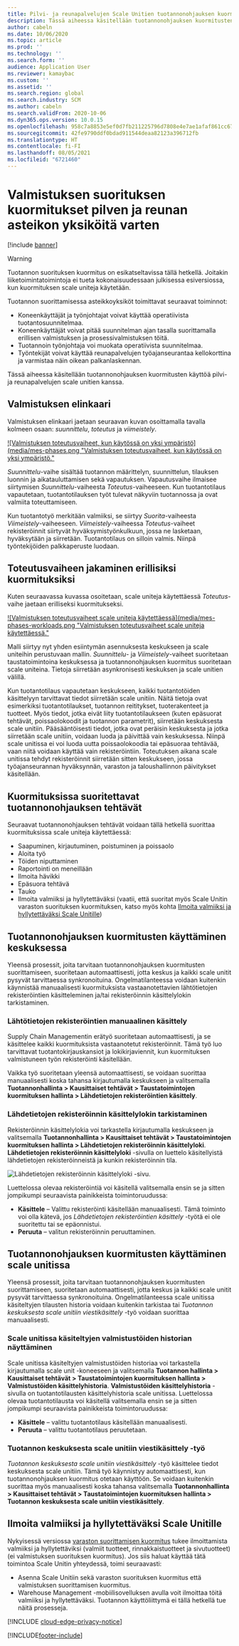 ```yaml
---
title: Pilvi- ja reunapalvelujen Scale Unitien tuotannonohjauksen kuormitukset
description: Tässä aiheessa käsitellään tuotannonohjauksen kuormitusten käyttöä pilvi- ja reunapalvelujen scale unitien kanssa.
author: cabeln
ms.date: 10/06/2020
ms.topic: article
ms.prod: ''
ms.technology: ''
ms.search.form: ''
audience: Application User
ms.reviewer: kamaybac
ms.custom: ''
ms.assetid: ''
ms.search.region: global
ms.search.industry: SCM
ms.author: cabeln
ms.search.validFrom: 2020-10-06
ms.dyn365.ops.version: 10.0.15
ms.openlocfilehash: 958c7a8853e5ef0d7fb211225796d7808e4e7ae1afaf861cc6746157225c0dbb
ms.sourcegitcommit: 42fe9790ddf0bdad911544deaa82123a396712fb
ms.translationtype: HT
ms.contentlocale: fi-FI
ms.lasthandoff: 08/05/2021
ms.locfileid: "6721460"
---
```

# <a name="manufacturing-execution-workloads-for-cloud-and-edge-scale-units"></a>Valmistuksen suorituksen kuormitukset pilven ja reunan asteikon yksiköitä varten

[!include [banner](../includes/banner.md)]

> [!WARNING]
> Tuotannon suorituksen kuormitus on esikatseltavissa tällä hetkellä.
> Joitakin liiketoimintatoimintoja ei tueta kokonaisuudessaan julkisessa esiversiossa, kun kuormituksen scale uniteja käytetään.

Tuotannon suorittamisessa asteikkoyksiköt toimittavat seuraavat toiminnot:

- Koneenkäyttäjät ja työnjohtajat voivat käyttää operatiivista tuotantosuunnitelmaa.
- Koneenkäyttäjät voivat pitää suunnitelman ajan tasalla suorittamalla erillisen valmistuksen ja prosessivalmistuksen töitä.
- Tuotannoin työnjohtaja voi muokata operatiivista suunnitelmaa.
- Työntekijät voivat käyttää reunapalvelujen työajanseurantaa kellokorttina ja varmistaa näin oikean palkanlaskennan.

Tässä aiheessa käsitellään tuotannonohjauksen kuormitusten käyttöä pilvi- ja reunapalvelujen scale unitien kanssa.

## <a name="the-manufacturing-lifecycle"></a>Valmistuksen elinkaari

Valmistuksen elinkaari jaetaan seuraavan kuvan osoittamalla tavalla kolmeen osaan: *suunnittelu*, *toteutus* ja *viimeistely*.

[![Valmistuksen toteutusvaiheet, kun käytössä on yksi ympäristö](media/mes-phases.png "Valmistuksen toteutusvaiheet, kun käytössä on yksi ympäristö."](media/mes-phases-large.png)

_Suunnittelu_-vaihe sisältää tuotannon määrittelyn, suunnittelun, tilauksen luonnin ja aikatauluttamisen sekä vapautuksen. Vapautusvaihe ilmaisee siirtymisen _Suunnittelu_-vaiheesta _Toteutus_-vaiheeseen. Kun tuotantotilaus vapautetaan, tuotantotilauksen työt tulevat näkyviin tuotannossa ja ovat valmiita toteuttamiseen.

Kun tuotantotyö merkitään valmiiksi, se siirtyy _Suorita_-vaiheesta _Viimeistely_-vaiheeseen. _Viimeistely_-vaiheessa *Toteutus*-vaiheet rekisteröinnit siirtyvät hyväksymistyönkulkuun, jossa ne lasketaan, hyväksytään ja siirretään. Tuotantotilaus on silloin valmis. Niinpä työntekijöiden palkkaperuste luodaan.

## <a name="splitting-the-execute-phase-into-a-separate-workload"></a>Toteutusvaiheen jakaminen erillisiksi kuormituksiksi

Kuten seuraavassa kuvassa osoitetaan, scale uniteja käytettäessä _Toteutus_-vaihe jaetaan erilliseksi kuormitukseksi.

[![Valmistuksen toteutusvaiheet scale uniteja käytettäessä](media/mes-phases-workloads.png "Valmistuksen toteutusvaiheet scale uniteja käytettäessä."](media/mes-phases-workloads-large.png)

Malli siirtyy nyt yhden esiintymän asennuksesta keskukseen ja scale uniteihin perustuvaan mallin. _Suunnittelu_- ja _Viimeistely_-vaiheet suoritetaan taustatoimintoina keskuksessa ja tuotannonohjauksen kuormitus suoritetaan scale uniteina. Tietoja siirretään asynkronisesti keskuksen ja scale unitien välillä.

Kun tuotantotilaus vapautetaan keskukseen, kaikki tuotantotöiden käsittelyyn tarvittavat tiedot siirretään scale unitiin. Näitä tietoja ovat esimerkiksi tuotantotilaukset, tuotannon reititykset, tuoterakenteet ja tuotteet. Myös tiedot, jotka eivät liity tuotantotilaukseen (kuten epäsuorat tehtävät, poissaolokoodit ja tuotannon parametrit), siirretään keskuksesta scale unitiin. Pääsääntöisesti tiedot, jotka ovat peräisin keskuksesta ja jotka siirretään scale unitiin, voidaan luoda ja päivittää vain keskuksessa. Niinpä scale unitissa ei voi luoda uutta poissaolokoodia tai epäsuoraa tehtävää, vaan niitä voidaan käyttää vain rekisteröintiin. Toteutuksen aikana scale unitissa tehdyt rekisteröinnit siirretään sitten keskukseen, jossa työajanseurannan hyväksynnän, varaston ja taloushallinnon päivitykset käsitellään.

## <a name="manufacturing-execution-tasks-that-can-be-run-on-workloads"></a>Kuormituksissa suoritettavat tuotannonohjauksen tehtävät

Seuraavat tuotannonohjauksen tehtävät voidaan tällä hetkellä suorittaa kuormituksissa scale uniteja käytettäessä:

- Saapuminen, kirjautuminen, poistuminen ja poissaolo
- Aloita työ
- Töiden niputtaminen
- Raportointi on meneillään
- Ilmoita hävikki
- Epäsuora tehtävä
- Tauko
- Ilmoita valmiiksi ja hyllytettäväksi (vaatii, että suoritat myös Scale Unitin varaston suorituksen kuormituksen, katso myös kohta [Ilmoita valmiiksi ja hyllytettäväksi Scale Unitille](#RAF))

## <a name="working-with-manufacturing-execution-workloads-on-the-hub"></a>Tuotannonohjauksen kuormitusten käyttäminen keskuksessa

Yleensä prosessit, joita tarvitaan tuotannonohjauksen kuormitusten suorittamiseen, suoritetaan automaattisesti, jotta keskus ja kaikki scale unitit pysyvät tarvittaessa synkronoituina. Ongelmatilanteessa voidaan kuitenkin käynnistää manuaalisesti kuormituksista vastaanotettavien lähtötietojen rekisteröintien käsitteleminen ja/tai rekisteröinnin käsittelylokin tarkistaminen.

### <a name="manually-process-raw-registrations"></a>Lähtötietojen rekisteröintien manuaalinen käsittely

Supply Chain Managementin erätyö suoritetaan automaattisesti, ja se käsittelee kaikki kuormituksista vastaanotetut rekisteröinnit. Tämä työ luo tarvittavat tuotantokirjauskansiot ja lokikirjaviennit, kun kuormituksen valmistuneen työn rekisteröinti käsitellään.

Vaikka työ suoritetaan yleensä automaattisesti, se voidaan suorittaa manuaalisesti koska tahansa kirjautumalla keskukseen ja valitsemalla **Tuotannonhallinta \> Kausittaiset tehtävät \> Taustatoimintojen kuormituksen hallinta \> Lähdetietojen rekisteröintien käsittely**.

### <a name="check-the-raw-registration-processing-log"></a>Lähdetietojen rekisteröinnin käsittelylokin tarkistaminen

Rekisteröinnin käsittelylokia voi tarkastella kirjautumalla keskukseen ja valitsemalla **Tuotannonhallinta \> Kausittaiset tehtävät \> Taustatoimintojen kuormituksen hallinta \> Lähdetietojen rekisteröinnin käsittelyloki**. **Lähdetietojen rekisteröinnin käsittelyloki** -sivulla on luettelo käsitellyistä lähdetietojen rekisteröinneistä ja kunkin rekisteröinnin tila.

![Lähdetietojen rekisteröinnin käsittelyloki -sivu.](media/mes-processing-log.png "Lähdetietojen rekisteröinnin käsittelyloki -sivu")

Luettelossa olevaa rekisteröintiä voi käsitellä valitsemalla ensin se ja sitten jompikumpi seuraavista painikkeista toimintoruudussa:

- **Käsittele** – Valittu rekisteröinti käsitellään manuaalisesti. Tämä toiminto voi olla kätevä, jos _Lähdetietojen rekisteröintien käsittely_ -työtä ei ole suoritettu tai se epäonnistui.
- **Peruuta** – valitun rekisteröinnin peruuttaminen.

## <a name="working-with-manufacturing-execution-workloads-on-a-scale-unit"></a>Tuotannonohjauksen kuormitusten käyttäminen scale unitissa

Yleensä prosessit, joita tarvitaan tuotannonohjauksen kuormitusten suorittamiseen, suoritetaan automaattisesti, jotta keskus ja kaikki scale unitit pysyvät tarvittaessa synkronoituina. Ongelmatilanteessa scale unitissa käsiteltyjen tilausten historia voidaan kuitenkin tarkistaa tai _Tuotannon keskuksesta scale unitiin viestikäsittely_ -työ voidaan suorittaa manuaalisesti.

### <a name="view-the-history-of-manufacturing-jobs-that-have-been-processed-on-a-scale-unit"></a>Scale unitissa käsiteltyjen valmistustöiden historian näyttäminen

Scale unitissa käsiteltyjen valmistustöiden historiaa voi tarkastella kirjautumalla scale unit -koneeseen ja valitsemalla **Tuotannon hallinta \> Kausittaiset tehtävät \> Taustatoimintojen kuormituksen hallinta \> Valmistustöiden käsittelyhistoria**. **Valmistustöiden käsittelyhistoria** -sivulla on tuotantotilausten käsittelyhistoria scale unitissa. Luettelossa olevaa tuotantotilausta voi käsitellä valitsemalla ensin se ja sitten jompikumpi seuraavista painikkeista toimintoruudussa:

- **Käsittele** – valittu tuotantotilaus käsitellään manuaalisesti.
- **Peruuta** – valittu tuotantotilaus peruutetaan.

### <a name="manufacturing-hub-to-scale-unit-message-processor-job"></a>Tuotannon keskuksesta scale unitiin viestikäsittely -työ

_Tuotannon keskuksesta scale unitiin viestikäsittely_ -työ käsittelee tiedot keskuksesta scale unitiin. Tämä työ käynnistyy automaattisesti, kun tuotannonohjauksen kuormitus otetaan käyttöön. Se voidaan kuitenkin suorittaa myös manuaalisesti koska tahansa valitsemalla **Tuotannonhallinta \> Kausittaiset tehtävät \> Taustatoimintojen kuormituksen hallinta \> Tuotannon keskuksesta scale unitiin viestikäsittely**.

<a name="RAF"></a>

## <a name="report-as-finished-and-putaway-on-a-scale-unit"></a>Ilmoita valmiiksi ja hyllytettäväksi Scale Unitille

<!-- KFM: 
This section describes how to enable the abilities to report as finished and then putaway finished items when you are using to a scale unit.

### Enable and use report as finished and putaway on a scale unit -->

Nykyisessä versiossa [varaston suorittamisen kuormitus](cloud-edge-workload-warehousing.md) tukee ilmoittamista valmiiksi ja hyllytettäviksi (valmiit tuotteet, rinnakkaistuotteet ja sivutuotteet) (ei valmistuksen suorituksen kuormitus). Jos siis haluat käyttää tätä toimintoa Scale Unitin yhteydessä, toimi seuraavasti:

- Asenna Scale Unitiin sekä varaston suorituksen kuormitus että valmistuksen suorittamisen kuormitus.
- Warehouse Management -mobiilisovelluksen avulla voit ilmoittaa töitä valmiiksi ja hyllytettäväksi. Tuotannon käyttöliittymä ei tällä hetkellä tue näitä prosesseja.

<!-- KFM: API details needed

### Customize report as finished and putaway functionality

 -->

[!INCLUDE [cloud-edge-privacy-notice](../../includes/cloud-edge-privacy-notice.md)]

[!INCLUDE[footer-include](../../includes/footer-banner.md)]
